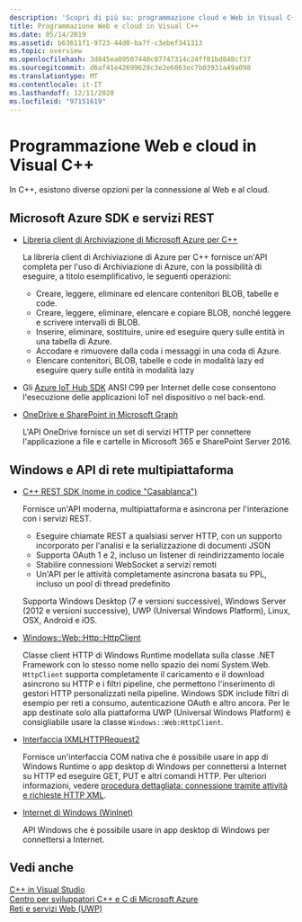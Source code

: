 ```yaml
---
description: 'Scopri di più su: programmazione cloud e Web in Visual C++'
title: Programmazione Web e cloud in Visual C++
ms.date: 05/14/2019
ms.assetid: b63611f1-9723-44d0-ba7f-c3ebef341313
ms.topic: overview
ms.openlocfilehash: 3d845ea89507440c07747314c24ff01bd848cf37
ms.sourcegitcommit: d6af41e42699628c3e2e6063ec7b03931a49a098
ms.translationtype: MT
ms.contentlocale: it-IT
ms.lasthandoff: 12/11/2020
ms.locfileid: "97151619"
---
```

# <a name="cloud-and-web-programming-in-visual-c"></a>Programmazione Web e cloud in Visual C++

In C++, esistono diverse opzioni per la connessione al Web e al cloud.

## <a name="microsoft-azure-sdks-and-rest-services"></a>Microsoft Azure SDK e servizi REST

- [Libreria client di Archiviazione di Microsoft Azure per C++](https://azure.github.io/azure-storage-cpp/)

  La libreria client di Archiviazione di Azure per C++ fornisce un'API completa per l'uso di Archiviazione di Azure, con la possibilità di eseguire, a titolo esemplificativo, le seguenti operazioni:

  - Creare, leggere, eliminare ed elencare contenitori BLOB, tabelle e code.
  - Creare, leggere, eliminare, elencare e copiare BLOB, nonché leggere e scrivere intervalli di BLOB.
  - Inserire, eliminare, sostituire, unire ed eseguire query sulle entità in una tabella di Azure.
  - Accodare e rimuovere dalla coda i messaggi in una coda di Azure.
  - Elencare contenitori, BLOB, tabelle e code in modalità lazy ed eseguire query sulle entità in modalità lazy

- Gli [Azure IoT Hub SDK](/azure/iot-hub/iot-hub-devguide-sdks) ANSI C99 per Internet delle cose consentono l'esecuzione delle applicazioni IoT nel dispositivo o nel back-end.

- [OneDrive e SharePoint in Microsoft Graph](https://dev.onedrive.com/README.htm)

  L'API OneDrive fornisce un set di servizi HTTP per connettere l'applicazione a file e cartelle in Microsoft 365 e SharePoint Server 2016.

## <a name="windows-and-cross-platform-networking-apis"></a>Windows e API di rete multipiattaforma

- [C++ REST SDK (nome in codice "Casablanca")](https://github.com/Microsoft/cpprestsdk)

  Fornisce un'API moderna, multipiattaforma e asincrona per l'interazione con i servizi REST.

  - Eseguire chiamate REST a qualsiasi server HTTP, con un supporto incorporato per l'analisi e la serializzazione di documenti JSON
  - Supporta OAuth 1 e 2, incluso un listener di reindirizzamento locale
  - Stabilire connessioni WebSocket a servizi remoti
  - Un'API per le attività completamente asincrona basata su PPL, incluso un pool di thread predefinito

  Supporta Windows Desktop (7 e versioni successive), Windows Server (2012 e versioni successive), UWP (Universal Windows Platform), Linux, OSX, Android e iOS.

- [Windows::Web::Http::HttpClient](/uwp/api/windows.web.http.httpclient)

  Classe client HTTP di Windows Runtime modellata sulla classe .NET Framework con lo stesso nome nello spazio dei nomi System.Web. `HttpClient` supporta completamente il caricamento e il download asincrono su HTTP e i filtri pipeline, che permettono l'inserimento di gestori HTTP personalizzati nella pipeline. Windows SDK include filtri di esempio per reti a consumo, autenticazione OAuth e altro ancora. Per le app destinate solo alla piattaforma UWP (Universal Windows Platform) è consigliabile usare la classe `Windows::Web:HttpClient`.

- [Interfaccia IXMLHTTPRequest2](/windows/win32/api/msxml6/nn-msxml6-ixmlhttprequest2)

  Fornisce un'interfaccia COM nativa che è possibile usare in app di Windows Runtime o app desktop di Windows per connettersi a Internet su HTTP ed eseguire GET, PUT e altri comandi HTTP. Per ulteriori informazioni, vedere [procedura dettagliata: connessione tramite attività e richieste HTTP XML](../parallel/concrt/walkthrough-connecting-using-tasks-and-xml-http-requests.md).

- [Internet di Windows (WinInet)](/windows/win32/WinInet/portal)

  API Windows che è possibile usare in app desktop di Windows per connettersi a Internet.

## <a name="see-also"></a>Vedi anche

[C++ in Visual Studio](../overview/visual-cpp-in-visual-studio.md) <br/>
[Centro per sviluppatori C++ e C di Microsoft Azure](https://azure.microsoft.com/develop/cpp/) <br/>
[Reti e servizi Web (UWP)](/windows/uwp/networking/)
